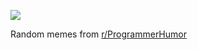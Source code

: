 ![](https://preview.redd.it/aoq6ich2wm6e1.png?width=640&crop=smart&auto=webp&s=a154e3389564b4d5124791fab1590649b4828724)

 Random memes from [r/ProgrammerHumor](https://www.reddit.com/r/ProgrammerHumor/)
